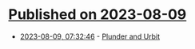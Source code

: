 # [Published on 2023-08-09](index.md)

* [2023-08-09, 07:32:46](https://lobste.rs/s/t2knmh/plunder_urbit) - [Plunder and Urbit](https://gist.github.com/wicrum-wicrun/b308b298721ccbe0de9c6c73a6ee4242)
